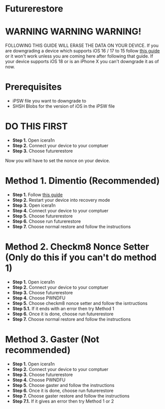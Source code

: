 # Futurerestore
# 

# WARNING WARNING WARNING!
FOLLOWING THIS GUIDE WILL ERASE THE DATA ON YOUR DEVICE. If you are downgrading a device which supports iOS 16 / 17 to 15 follow [this guide](https://github.com/hiylx/icera1n/blob/main/Guides/activation.md) or it won't work unless you are coming here after following that guide. If your device supports iOS 18 or is an iPhone X you can't downgrade it as of now.

# Prerequisites
- iPSW file you want to downgrade to
- SHSH Blobs for the version of iOS in the iPSW file

# DO THIS FIRST

- **Step 1.** Open icera1n
- **Step 2.** Connect your device to your comptuer
- **Step 3.** Choose futurerestore

Now you will have to set the nonce on your device.

 # Method 1. Dimentio (Recommended)
 - **Step 1.** Follow [this guide](https://github.com/hiylx/icera1n/blob/main/Guides/dimentio.md)
 - **Step 2.** Restart your device into recovery mode
 - **Step 3.** Open icera1n
 - **Step 4.** Connect your device to your comptuer
 - **Step 5.** Choose futurerestore
 - **Step 6.** Choose run futurerestore
 - **Step 7.** Choose normal restore and follow the instructions

# Method 2. Checkm8 Nonce Setter (Only do this if you can't do method 1)
 - **Step 1.** Open icera1n
 - **Step 2.** Connect your device to your comptuer
 - **Step 3.** Choose futurerestore
 - **Step 4.** Choose PWNDFU
 - **Step 5.** Choose checkm8 nonce setter and follow the isntructions
 - **Step 5.1.** If it ends with an error then try Method 1
 - **Step 6.** Once it is done, choose run futurerestore
 - **Step 7.** Choose normal restore and follow the instructions

 # Method 3. Gaster (Not recommended)
 - **Step 1.** Open icera1n
 - **Step 2.** Connect your device to your comptuer
 - **Step 3.** Choose futurerestore
 - **Step 4.** Choose PWNDFU
 - **Step 5.** Choose gaster and follow the instructions
 - **Step 6.** Once it is done, choose run futurerestore
 - **Step 7.** Choose gaster restore and follow the instructions
 - **Step 7.1.** If it gives an error then try Method 1 or 2
